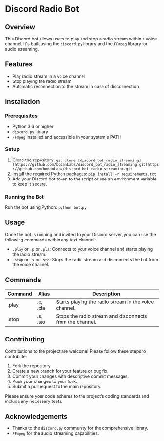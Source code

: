 # Discord Radio Bot

## Overview
This Discord bot allows users to play and stop a radio stream within a voice channel. It's built using the `discord.py` library and the `FFmpeg` library for audio streaming.

## Features
- Play radio stream in a voice channel
- Stop playing the radio stream
- Automatic reconnection to the stream in case of disconnection

## Installation

### Prerequisites
- Python 3.6 or higher
- `discord.py` library
- `FFmpeg` installed and accessible in your system's PATH

### Setup
1. Clone the repository:
```git clone [discord_bot_radio_streaming](https://github.com/bodanLabs/discord_bot_radio_streaming.git)https://github.com/bodanLabs/discord_bot_radio_streaming.git```
2. Install the required Python packages:
```pip install -r requirements.txt```
3. Add your Discord bot token to the script or use an environment variable to keep it secure.

### Running the Bot
Run the bot using Python:
```python bot.py```


## Usage
Once the bot is running and invited to your Discord server, you can use the following commands within any text channel:

- `.play` or `.p` or `.pla`: Connects to your voice channel and starts playing the radio stream.
- `.stop` or `.s` or `.sto`: Stops the radio stream and disconnects the bot from the voice channel.

## Commands
| Command | Alias | Description |
| ------- | ----- | ----------- |
| .play   | .p, .pla | Starts playing the radio stream in the voice channel. |
| .stop   | .s, .sto | Stops the radio stream and disconnects from the channel. |

## Contributing
Contributions to the project are welcome! Please follow these steps to contribute:
1. Fork the repository.
2. Create a new branch for your feature or bug fix.
3. Commit your changes with descriptive commit messages.
4. Push your changes to your fork.
5. Submit a pull request to the main repository.

Please ensure your code adheres to the project's coding standards and include any necessary tests.

## Acknowledgements
- Thanks to the `discord.py` community for the comprehensive library.
- `FFmpeg` for the audio streaming capabilities.
